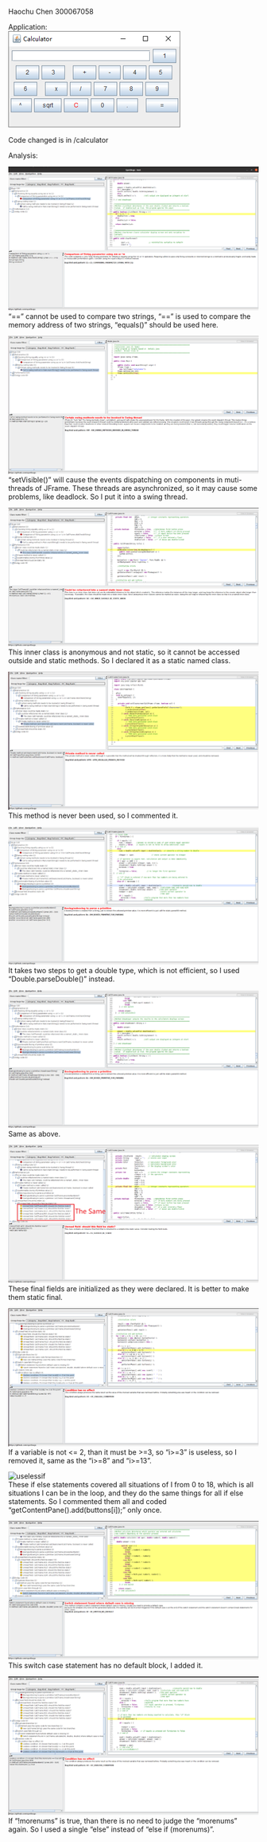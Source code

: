 Haochu Chen
300067058

Application:  
![calculator](img/calculator.png)

Code changed is in /calculator

Analysis:

![equals](img/equals.png)  
“==” cannot be used to compare two strings, “==” is used to compare the memory address of two strings, “equals()” should be used here.  
  
  
  
![swing](img/swing.png)  
“setVisible()” will cause the events dispatching on components in muti-threads of JFrame. These threads are asynchronized, so it may cause some problems, like deadlock. So I put it into a swing thread.  

![innerclass](img/innerclass.png)  
This inner class is anonymous and not static, so it cannot be accessed outside and static methods. So I declared it as a static named class.  

![notused](img/notused.png)  
This method is never been used, so I commented it.  

![double](img/double.png)  
It takes two steps to get a double type, which is not efficient, so I used “Double.parseDouble()” instead.  

![double2](img/double2.png)  
Same as above.  

![final](img/final.png)  
These final fields are initialized as they were declared. It is better to make them static final.  

![ifelse](img/ifelse.png)  
If a variable is not <= 2, than it must be >=3, so “i>=3” is useless, so I removed it, same as the “i>=8” and “i>=13”.  

![uselessif](img/uselessif.png)  
These if else statements covered all situations of I from 0 to 18, which is all situations I can be in the loop, and they do the same things for all if else statements. So I commented them all and coded “getContentPane().add(buttons[i]);” only once.  

![default](img/default.png)  
This switch case statement has no default block, I added it.  

![morenums](img/morenums.png)  
If “!morenums” is true, than there is no need to judge the “morenums” again. So I used a single “else” instead of “else if (morenums)”.  